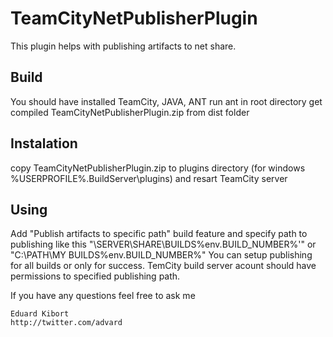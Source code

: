 TeamCityNetPublisherPlugin
==========================

This plugin helps with publishing artifacts to net share.

Build
-----
You should have installed TeamCity, JAVA, ANT
run ant in root directory
get compiled TeamCityNetPublisherPlugin.zip from dist folder


Instalation
------------
copy TeamCityNetPublisherPlugin.zip to plugins directory (for windows %USERPROFILE%\.BuildServer\plugins) and resart TeamCity server

Using
-----
Add "Publish artifacts to specific path" build feature and specify path to publishing like this "\\SERVER\SHARE\BUILDS\%env.BUILD_NUMBER%'" or "C:\PATH\MY BUILDS\%env.BUILD_NUMBER%"
You can setup publishing for all builds or only for success.
TemCity build server acount should have permissions to specified publishing path.


If you have any questions feel free to ask me  

    Eduard Kibort
    http://twitter.com/advard



